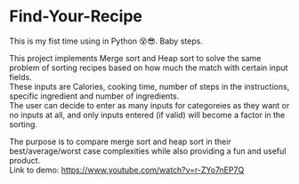 # Find-Your-Recipe
 This is my fist time using in Python 😵😎. Baby steps.  
 
 This project implements Merge sort and Heap sort to solve the same problem of sorting recipes based on how much the match with certain input fields.  
 These inputs are Calories, cooking time, number of steps in the instructions, specific ingredient and number of ingredients.  
 The user can decide to enter as many inputs for categoreies as they want or no inputs at all, and only inputs entered (if valid) will become a factor in the sorting.  
   
 The purpose is to compare merge sort and heap sort in their best/average/worst case complexities while also providing a fun and useful product.  
 Link to demo: https://www.youtube.com/watch?v=r-ZYo7nEP7Q 
